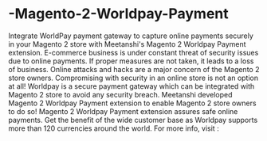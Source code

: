 # -Magento-2-Worldpay-Payment
Integrate WorldPay payment gateway to capture online payments securely in your Magento 2 store with Meetanshi's Magento 2 Worldpay Payment extension.  E-commerce business is under constant threat of security issues due to online payments. If proper measures are not taken, it leads to a loss of business. Online attacks and hacks are a major concern of the Magento 2 store owners. Compromising with security in an online store is not an option at all!  Worldpay is a secure payment gateway which can be integrated with Magento 2 store to avoid any security breach. Meetanshi developed Magento 2 Worldpay Payment extension to enable Magento 2 store owners to do so!  Magento 2 Worldpay Payment extension assures safe online payments. Get the benefit of the wide customer base as Worldpay supports more than 120 currencies around the world.  For more info, visit :
